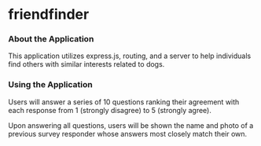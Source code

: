 # friendfinder

### About the Application
This application utilizes express.js, routing, and a server to help individuals find others with similar interests related to dogs. 

### Using the Application
Users will answer a series of 10 questions ranking their agreement with each response from 1 (strongly disagree) to 5 (strongly agree).

Upon answering all questions, users will be shown the name and photo of a previous survey responder whose answers most closely match their own. 